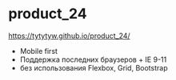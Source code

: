 # product_24

https://tytytyw.github.io/product_24/


- Mobile first
- Поддержка последних браузеров + IE 9-11
- без использования Flexbox, Grid, Bootstrap
